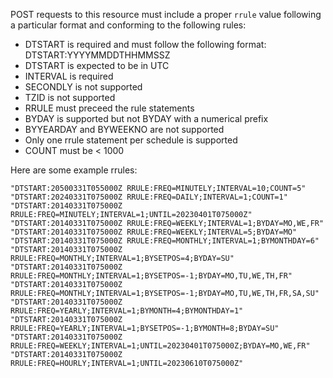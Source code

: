 
POST requests to this resource must include a proper `rrule` value following
a particular format and conforming to the following rules:

* DTSTART is required and must follow the following format: DTSTART:YYYYMMDDTHHMMSSZ
* DTSTART is expected to be in UTC
* INTERVAL is required
* SECONDLY is not supported
* TZID is not supported
* RRULE must preceed the rule statements
* BYDAY is supported but not BYDAY with a numerical prefix
* BYYEARDAY and BYWEEKNO are not supported
* Only one rrule statement per schedule is supported
* COUNT must be < 1000

Here are some example rrules:

```
"DTSTART:20500331T055000Z RRULE:FREQ=MINUTELY;INTERVAL=10;COUNT=5"
"DTSTART:20240331T075000Z RRULE:FREQ=DAILY;INTERVAL=1;COUNT=1"
"DTSTART:20140331T075000Z RRULE:FREQ=MINUTELY;INTERVAL=1;UNTIL=20230401T075000Z"
"DTSTART:20140331T075000Z RRULE:FREQ=WEEKLY;INTERVAL=1;BYDAY=MO,WE,FR"
"DTSTART:20140331T075000Z RRULE:FREQ=WEEKLY;INTERVAL=5;BYDAY=MO"
"DTSTART:20140331T075000Z RRULE:FREQ=MONTHLY;INTERVAL=1;BYMONTHDAY=6"
"DTSTART:20140331T075000Z RRULE:FREQ=MONTHLY;INTERVAL=1;BYSETPOS=4;BYDAY=SU"
"DTSTART:20140331T075000Z RRULE:FREQ=MONTHLY;INTERVAL=1;BYSETPOS=-1;BYDAY=MO,TU,WE,TH,FR"
"DTSTART:20140331T075000Z RRULE:FREQ=MONTHLY;INTERVAL=1;BYSETPOS=-1;BYDAY=MO,TU,WE,TH,FR,SA,SU"
"DTSTART:20140331T075000Z RRULE:FREQ=YEARLY;INTERVAL=1;BYMONTH=4;BYMONTHDAY=1"
"DTSTART:20140331T075000Z RRULE:FREQ=YEARLY;INTERVAL=1;BYSETPOS=-1;BYMONTH=8;BYDAY=SU"
"DTSTART:20140331T075000Z RRULE:FREQ=WEEKLY;INTERVAL=1;UNTIL=20230401T075000Z;BYDAY=MO,WE,FR"
"DTSTART:20140331T075000Z RRULE:FREQ=HOURLY;INTERVAL=1;UNTIL=20230610T075000Z"
```